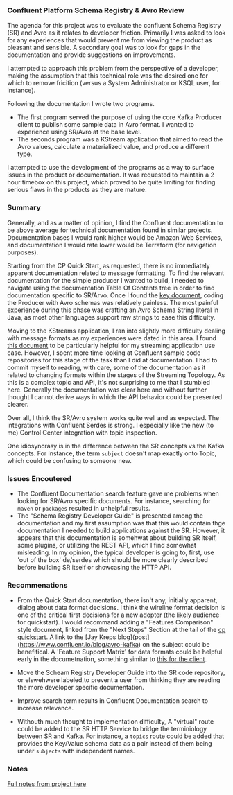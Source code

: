 
### Confluent Platform Schema Registry & Avro Review
The agenda for this project was to evaluate the confluent Schema Registry (SR) and Avro as it relates to developer friction.  Primarily I was asked to look for any experiences that would prevent me from viewing the product as pleasant and sensible.  A secondary goal was to look for gaps in the documentation and provide suggestions on improvements.

I attempted to approach this problem from the perspective of a developer, making the assumption that this technical role was the desired one for which to remove fricition (versus a System Administrator or KSQL user, for instance).

Following the documentation I wrote two programs.
* The first program served the purpose of using the core Kafka Producer client to publish some sample data in Avro format.  I wanted to experience using SR/Avro at the base level.
* The seconds program was a KStream application that aimed to read the Avro values, calculate a materialized value, and produce a different type.

I attempted to use the development of the programs as a way to surface issues in the product or documentation.  It was requested to maintain a 2 hour timebox on this project, which proved to be quite limiting for finding serious flaws in the products as they are mature.

### Summary
Generally, and as a matter of opinion, I find the Confluent documentation to be above average for technical documentation found in similar projects.  Documentation bases I would rank higher would be Amazon Web Services, and documentation I would rate lower would be Terraform (for navigation purposes).

Starting from the CP Quick Start, as requested, there is no immediately apparent documentation related to message formatting.  To find the relevant documentation for the simple producer I wanted to build, I needed to navigate using the documentation Table Of Contents tree in order to find documentation specific to SR/Arvo.  Once I found the [key document](https://docs.confluent.io/current/app-development/index.html), coding the Producer with Avro schemas was relatively painless.  The most painful experience during this phase was crafting an Avro Schema String literal in Java, as most other languages support raw strings to ease this difficulty.

Moving to the KStreams application, I ran into slightly more difficulty dealing with message formats as my experiences were dated in this area.  I found [this document](https://docs.confluent.io/current/app-development/index.html) to be particularly helpful for my streaming application use case.  However, I spent more time looking at Confluent sample code repositories for this stage of the task than I did at documentation.  I had to commit myself to reading, with care, some of the documentation as it related to changing formats within the stages of the Streaming Topology.  As this is a complex topic and API, it's not surprising to me that I stumbled here.  Generally the documentation was clear here and without further thought I cannot derive ways in which the API behavior could be presented clearer.

Over all, I think the SR/Avro system works quite well and as expected.  The integrations with Confluent Serdes is strong.  I especially like the new (to me) Control Center integration with topic inspection.

One idiosyncrasy is in the difference between the SR concepts vs the Kafka concepts.  For instance, the term `subject` doesn't map exactly onto Topic, which could be confusing to someone new.

### Issues Encoutered
* The Confluent Documentation search feature gave me problems when looking for SR/Avro specific documents.  For instance, searching for `maven` or `packages` resulted in unhelpful results.
* The "Schema Registry Developer Guide" is presented among the documentation and my first assumption was that this would contain thge documentation I needed to build applications against the SR.  However, it appears that this documentation is somehwat about building SR itself, some plugins, or utilizing the REST API, which I find somewhat misleading.  In my opinion, the typical developer is going to, first, use 'out of the box' de/serdes which should be more clearly described before building SR itself or showcasing the HTTP API.

### Recommenations
* From the Quick Start documentation, there isn't any, initially apparent, dialog about data format decisions.  I think the wireline format decision is one of the critical first decisions for a new adopter (the likely audience for quickstart).  I would recommand adding a "Features Comparison" style document, linked from the "Next Steps" Section at the tail of the [cp quickstart](https://docs.confluent.io/current/quickstart/ce-quickstart.html#next-steps). A link to the [Jay Kreps blog](post](https://www.confluent.io/blog/avro-kafka) on the subject could be benefitical.  A 'Feature Support Matrix' for data formats could be helpful early in the documetnation, something similar to [this for the client](https://docs.confluent.io/current/clients/index.html#feature-support).

* Move the Scheam Registry Developer Guide into the SR code repository, or elswehwere labeled,to prevent a user from thinking they are reading the more developer specific documentation.

* Improve search term results in Confluent Documentation search to increase relevance.

* Withouth much thought to implementation difficulty, A "virtual" route could be added to the SR HTTP Service to bridge the terminiology between SR and Kafka.  For instance, a `topics` route could be added that provides the Key/Value schema data as a pair instead of them being under `subjects` with independent names.

### Notes
[Full notes from project here](NOTES.md)


